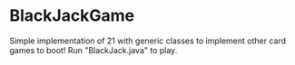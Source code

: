 # BlackJackGame
Simple implementation of 21 with generic classes to implement other card games to boot! Run "BlackJack.java" to play.
